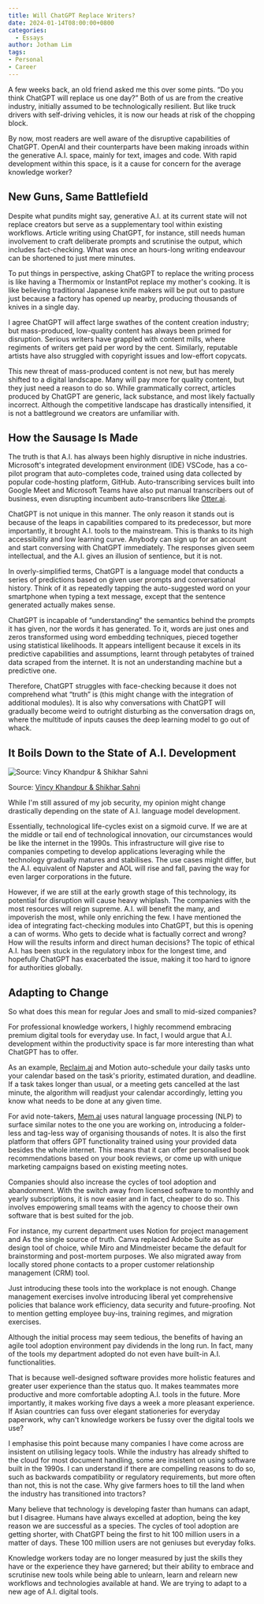 ```yaml
---
title: Will ChatGPT Replace Writers?
date: 2024-01-14T08:00:00+0800
categories:
  - Essays
author: Jotham Lim
tags:
- Personal
- Career
---
```


A few weeks back, an old friend asked me this over some pints. “Do you think ChatGPT will replace us one day?” Both of us are from the creative industry, initially assumed to be technologically resilient. But like truck drivers with self-driving vehicles, it is now our heads at risk of the chopping block.

By now, most readers are well aware of the disruptive capabilities of ChatGPT. OpenAI and their counterparts have been making inroads within the generative A.I. space, mainly for text, images and code. With rapid development within this space, is it a cause for concern for the average knowledge worker?

## New Guns, Same Battlefield

Despite what pundits might say, generative A.I. at its current state will not replace creators but serve as a supplementary tool within existing workflows. Article writing using ChatGPT, for instance, still needs human involvement to craft deliberate prompts and scrutinise the output, which includes fact-checking. What was once an hours-long writing endeavour can be shortened to just mere minutes.

To put things in perspective, asking ChatGPT to replace the writing process is like having a Thermomix or InstantPot replace my mother's cooking. It is like believing traditional Japanese knife makers will be put out to pasture just because a factory has opened up nearby, producing thousands of knives in a single day.

I agree ChatGPT will affect large swathes of the content creation industry; but mass-produced, low-quality content has always been primed for disruption. Serious writers have grappled with content mills, where regiments of writers get paid per word by the cent. Similarly, reputable artists have also struggled with copyright issues and low-effort copycats.

This new threat of mass-produced content is not new, but has merely shifted to a digital landscape. Many will pay more for quality content, but they just need a reason to do so. While grammatically correct, articles produced by ChatGPT are generic, lack substance, and most likely factually incorrect. Although the competitive landscape has drastically intensified, it is not a battleground we creators are unfamiliar with.

## How the Sausage Is Made

The truth is that A.I. has always been highly disruptive in niche industries. Microsoft's integrated development environment (IDE) VSCode, has a co-pilot program that auto-completes code, trained using data collected by popular code-hosting platform, GitHub. Auto-transcribing services built into Google Meet and Microsoft Teams have also put manual transcribers out of business, even disrupting incumbent auto-transcribers like [Otter.ai](http://Otter.ai).

ChatGPT is not unique in this manner. The only reason it stands out is because of the leaps in capabilities compared to its predecessor, but more importantly, it brought A.I. tools to the mainstream. This is thanks to its high accessibility and low learning curve. Anybody can sign up for an account and start conversing with ChatGPT immediately. The responses given seem intellectual, and the A.I. gives an illusion of sentience, but it is not.

In overly-simplified terms, ChatGPT is a language model that conducts a series of predictions based on given user prompts and conversational history. Think of it as repeatedly tapping the auto-suggested word on your smartphone when typing a text message, except that the sentence generated actually makes sense.

ChatGPT is incapable of “understanding” the semantics behind the prompts it has given, nor the words it has generated. To it, words are just ones and zeros transformed using word embedding techniques, pieced together using statistical likelihoods. It appears intelligent because it excels in its predictive capabilities and assumptions, learnt through petabytes of trained data scraped from the internet. It is not an understanding machine but a predictive one.

Therefore, ChatGPT struggles with face-checking because it does not comprehend what “truth” is (this might change with the integration of additional modules). It is also why conversations with ChatGPT will gradually become weird to outright disturbing as the conversation drags on, where the multitude of inputs causes the deep learning model to go out of whack.

## It Boils Down to the State of A.I. Development

![Source: Vincy Khandpur & Shikhar Sahni](https://jothamlim.micro.blog/uploads/2024/dc6dba1b1e.jpg)

Source: [Vincy Khandpur & Shikhar Sahni](https://www.greyb.com/blog/technology-life-cycle-helps-patent-portfolio-maintenance/)

While I'm still assured of my job security, my opinion might change drastically depending on the state of A.I. language model development.

Essentially, technological life-cycles exist on a sigmoid curve. If we are at the middle or tail end of technological innovation, our circumstances would be like the internet in the 1990s. This infrastructure will give rise to companies competing to develop applications leveraging while the technology gradually matures and stabilises. The use cases might differ, but the A.I. equivalent of Napster and AOL will rise and fall, paving the way for even larger corporations in the future.

However, if we are still at the early growth stage of this technology, its potential for disruption will cause heavy whiplash. The companies with the most resources will reign supreme. A.I. will benefit the many, and impoverish the most, while only enriching the few. I have mentioned the idea of integrating fact-checking modules into ChatGPT, but this is opening a can of worms. Who gets to decide what is factually correct and wrong? How will the results inform and direct human decisions? The topic of ethical A.I. has been stuck in the regulatory inbox for the longest time, and hopefully ChatGPT has exacerbated the issue, making it too hard to ignore for authorities globally.

## Adapting to Change

So what does this mean for regular Joes and small to mid-sized companies?

For professional knowledge workers, I highly recommend embracing premium digital tools for everyday use. In fact, I would argue that A.I. development within the productivity space is far more interesting than what ChatGPT has to offer.

As an example, [Reclaim.ai](http://Reclaim.ai) and Motion auto-schedule your daily tasks unto your calendar based on the task's priority, estimated duration, and deadline. If a task takes longer than usual, or a meeting gets cancelled at the last minute, the algorithm will readjust your calendar accordingly, letting you know what needs to be done at any given time.

For avid note-takers, [Mem.ai](http://Mem.ai) uses natural language processing (NLP) to surface similar notes to the one you are working on, introducing a folder-less and tag-less way of organising thousands of notes. It is also the first platform that offers GPT functionality trained using your provided data besides the whole internet. This means that it can offer personalised book recommendations based on your book reviews, or come up with unique marketing campaigns based on existing meeting notes.

Companies should also increase the cycles of tool adoption and abandonment. With the switch away from licensed software to monthly and yearly subscriptions, it is now easier and in fact, cheaper to do so. This involves empowering small teams with the agency to choose their own software that is best suited for the job.

For instance, my current department uses Notion for project management and As the single source of truth. Canva replaced Adobe Suite as our design tool of choice, while Miro and Mindmeister became the default for brainstorming and post-mortem purposes. We also migrated away from locally stored phone contacts to a proper customer relationship management (CRM) tool.

Just introducing these tools into the workplace is not enough. Change management exercises involve introducing liberal yet comprehensive policies that balance work efficiency, data security and future-proofing. Not to mention getting employee buy-ins, training regimes, and migration exercises.

Although the initial process may seem tedious, the benefits of having an agile tool adoption environment pay dividends in the long run. In fact, many of the tools my department adopted do not even have built-in A.I. functionalities.

That is because well-designed software provides more holistic features and greater user experience than the status quo. It makes teammates more productive and more comfortable adopting A.I. tools in the future. More importantly, it makes working five days a week a more pleasant experience. If Asian countries can fuss over elegant stationeries for everyday paperwork, why can't knowledge workers be fussy over the digital tools we use?

I emphasise this point because many companies I have come across are insistent on utilising legacy tools. While the industry has already shifted to the cloud for most document handling, some are insistent on using software built in the 1990s. I can understand if there are compelling reasons to do so, such as backwards compatibility or regulatory requirements, but more often than not, this is not the case. Why give farmers hoes to till the land when the industry has transitioned into tractors?

Many believe that technology is developing faster than humans can adapt, but I disagree. Humans have always excelled at adoption, being the key reason we are successful as a species. The cycles of tool adoption are getting shorter, with ChatGPT being the first to hit 100 million users in a matter of days. These 100 million users are not geniuses but everyday folks.

Knowledge workers today are no longer measured by just the skills they have or the experience they have garnered; but their ability to embrace and scrutinise new tools while being able to unlearn, learn and relearn new workflows and technologies available at hand. We are trying to adapt to a new age of A.I. digital tools.
